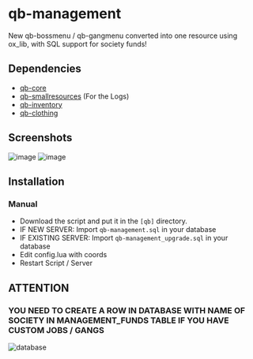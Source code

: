 # qb-management

New qb-bossmenu / qb-gangmenu converted into one resource using ox_lib, with SQL support for society funds!

## Dependencies

- [qb-core](https://github.com/qbcore-framework/qb-core)
- [qb-smallresources](https://github.com/qbcore-framework/qb-smallresources) (For the Logs)
- [qb-inventory](https://github.com/qbcore-framework/qb-inventory)
- [qb-clothing](https://github.com/qbcore-framework/qb-clothing)

## Screenshots

![image](https://i.imgur.com/9yiQZDX.png)
![image](https://i.imgur.com/MRMWeqX.png)

## Installation

### Manual

- Download the script and put it in the `[qb]` directory.
- IF NEW SERVER: Import `qb-management.sql` in your database
- IF EXISTING SERVER: Import `qb-management_upgrade.sql` in your database
- Edit config.lua with coords
- Restart Script / Server

## ATTENTION

### YOU NEED TO CREATE A ROW IN DATABASE WITH NAME OF SOCIETY IN MANAGEMENT_FUNDS TABLE IF YOU HAVE CUSTOM JOBS / GANGS

![database](https://i.imgur.com/6cd3NLU.png)